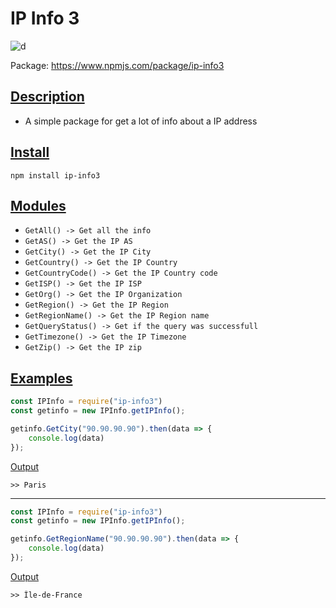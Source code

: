 # IP Info 3

![d](https://img.shields.io/badge/ip--info3-v1.0.1-red)

Package: https://www.npmjs.com/package/ip-info3

## <ins>Description
* A simple package for get a lot of info about a IP address
## <ins>Install

   `npm install ip-info3`

## <ins>Modules
* `GetAll() -> Get all the info`
* `GetAS() -> Get the IP AS`
* `GetCity() -> Get the IP City`
* `GetCountry() -> Get the IP Country`
* `GetCountryCode() -> Get the IP Country code`
* `GetISP() -> Get the IP ISP`
* `GetOrg() -> Get the IP Organization`
* `GetRegion() -> Get the IP Region`
* `GetRegionName() -> Get the IP Region name`
* `GetQueryStatus() -> Get if the query was successfull`
* `GetTimezone() -> Get the IP Timezone`
* `GetZip() -> Get the IP zip`

## <ins>Examples

```js
const IPInfo = require("ip-info3")
const getinfo = new IPInfo.getIPInfo();

getinfo.GetCity("90.90.90.90").then(data => {
    console.log(data)
});
```

<ins>Output
```
>> Paris
```

---
```js
const IPInfo = require("ip-info3")
const getinfo = new IPInfo.getIPInfo();

getinfo.GetRegionName("90.90.90.90").then(data => {
    console.log(data)
});
```

<ins>Output
```
>> Île-de-France
```



